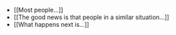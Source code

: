 - [[Most people...]]
- [[The good news is that people in a similar situation...]]
- [[What happens next is...]]